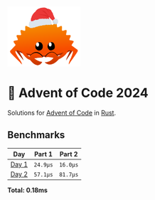 <img src="./.assets/christmas_ferris.png" width="164">

# 🎄 Advent of Code 2024

Solutions for [Advent of Code](https://adventofcode.com/) in [Rust](https://www.rust-lang.org/).

<!--- advent_readme_stars table --->

<!--- benchmarking table --->
## Benchmarks

| Day | Part 1 | Part 2 |
| :---: | :---: | :---:  |
| [Day 1](./src/bin/01.rs) | `24.9µs` | `16.0µs` |
| [Day 2](./src/bin/02.rs) | `57.1µs` | `81.7µs` |

**Total: 0.18ms**
<!--- benchmarking table --->

